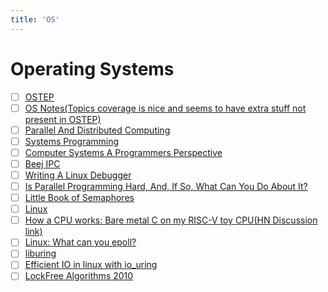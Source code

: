 ```yaml
---
title: 'OS'
---
```


# Operating Systems

-   [ ] [OSTEP](https://pages.cs.wisc.edu/~remzi/OSTEP/)
-   [ ] [OS Notes(Topics coverage is nice and seems to have extra stuff not present in OSTEP)](https://pages.cs.wisc.edu/~remzi/OSTEP/)
-   [ ] [Parallel And Distributed Computing](http://turing.une.edu.au/~cosc330/lectures)
-   [ ] [Systems Programming](http://cs241.cs.illinois.edu/coursebook/index.html)
-   [ ] [Computer Systems A Programmers Perspective](http://csapp.cs.cmu.edu/3e/students.html)
-   [ ] [Beej IPC](https://beej.us/guide/bgipc/)
-   [ ] [Writing A Linux Debugger](https://blog.tartanllama.xyz/writing-a-linux-debugger-setup/)
-   [ ] [Is Parallel Programming Hard, And, If So, What Can You Do About It?](https://mirrors.edge.kernel.org/pub/linux/kernel/people/paulmck/perfbook/perfbook.html)
-   [ ] [Little Book of Semaphores](https://open.umn.edu/opentextbooks/textbooks/83)
-   [ ] [Linux](https://linuxjourney.com/)
-   [ ] [How a CPU works: Bare metal C on my RISC-V toy CPU(HN Discussion link)](https://news.ycombinator.com/item?id=34533752)
-   [ ] [Linux: What can you epoll? ](https://news.ycombinator.com/item?id=33299650)
-   [ ] [liburing](https://github.com/axboe/liburing)
-   [ ] [Efficient IO in linux with io_uring](https://news.ycombinator.com/item?id=33221063)
-   [ ] [LockFree Algorithms 2010](https://news.ycombinator.com/item?id=32918043)
